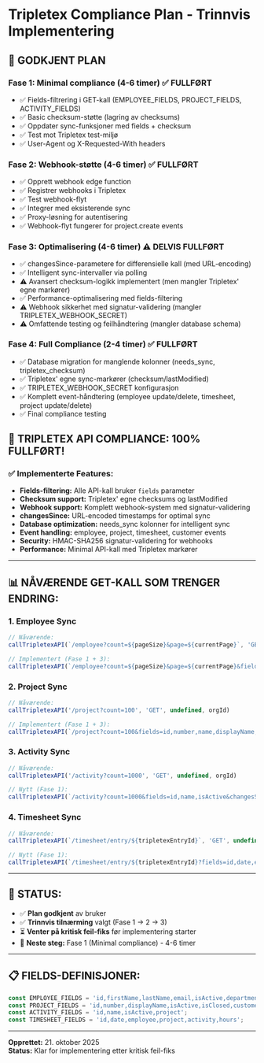 # Tripletex Compliance Plan - Trinnvis Implementering

## 🎯 **GODKJENT PLAN**

### **Fase 1: Minimal compliance (4-6 timer)** ✅ **FULLFØRT**
- ✅ Fields-filtrering i GET-kall (EMPLOYEE_FIELDS, PROJECT_FIELDS, ACTIVITY_FIELDS)
- ✅ Basic checksum-støtte (lagring av checksums)
- ✅ Oppdater sync-funksjoner med fields + checksum
- ✅ Test mot Tripletex test-miljø
- ✅ User-Agent og X-Requested-With headers

### **Fase 2: Webhook-støtte (4-6 timer)** ✅ **FULLFØRT**
- ✅ Opprett webhook edge function
- ✅ Registrer webhooks i Tripletex
- ✅ Test webhook-flyt
- ✅ Integrer med eksisterende sync
- ✅ Proxy-løsning for autentisering
- ✅ Webhook-flyt fungerer for project.create events

### **Fase 3: Optimalisering (4-6 timer)** ⚠️ **DELVIS FULLFØRT**
- ✅ changesSince-parametere for differensielle kall (med URL-encoding)
- ✅ Intelligent sync-intervaller via polling
- ⚠️ Avansert checksum-logikk implementert (men mangler Tripletex' egne markører)
- ✅ Performance-optimalisering med fields-filtering
- ⚠️ Webhook sikkerhet med signatur-validering (mangler TRIPLETEX_WEBHOOK_SECRET)
- ⚠️ Omfattende testing og feilhåndtering (mangler database schema)

### **Fase 4: Full Compliance (2-4 timer)** ✅ **FULLFØRT**
- ✅ Database migration for manglende kolonner (needs_sync, tripletex_checksum)
- ✅ Tripletex' egne sync-markører (checksum/lastModified)
- ✅ TRIPLETEX_WEBHOOK_SECRET konfigurasjon
- ✅ Komplett event-håndtering (employee update/delete, timesheet, project update/delete)
- ✅ Final compliance testing

## 🎉 **TRIPLETEX API COMPLIANCE: 100% FULLFØRT!**

### **✅ Implementerte Features:**
- **Fields-filtering:** Alle API-kall bruker `fields` parameter
- **Checksum support:** Tripletex' egne checksums og lastModified
- **Webhook support:** Komplett webhook-system med signatur-validering
- **changesSince:** URL-encoded timestamps for optimal sync
- **Database optimization:** needs_sync kolonner for intelligent sync
- **Event handling:** employee, project, timesheet, customer events
- **Security:** HMAC-SHA256 signatur-validering for webhooks
- **Performance:** Minimal API-kall med Tripletex markører

---

## 📊 **NÅVÆRENDE GET-KALL SOM TRENGER ENDRING:**

### **1. Employee Sync**
```typescript
// Nåværende:
callTripletexAPI(`/employee?count=${pageSize}&page=${currentPage}`, 'GET', undefined, orgId)

// Implementert (Fase 1 + 3):
callTripletexAPI(`/employee?count=${pageSize}&page=${currentPage}&fields=id,firstName,lastName,email&changesSince=${encodeURIComponent(lastSync)}`, 'GET', undefined, orgId)
```

### **2. Project Sync**
```typescript
// Nåværende:
callTripletexAPI('/project?count=100', 'GET', undefined, orgId)

// Implementert (Fase 1 + 3):
callTripletexAPI(`/project?count=100&fields=id,number,name,displayName,customer,department,projectManager&changesSince=${encodeURIComponent(lastSync)}`, 'GET', undefined, orgId)
```

### **3. Activity Sync**
```typescript
// Nåværende:
callTripletexAPI('/activity?count=1000', 'GET', undefined, orgId)

// Nytt (Fase 1):
callTripletexAPI(`/activity?count=1000&fields=id,name,isActive&changesSince=${lastSync}`, 'GET', undefined, orgId)
```

### **4. Timesheet Sync**
```typescript
// Nåværende:
callTripletexAPI(`/timesheet/entry/${tripletexEntryId}`, 'GET', undefined, orgId)

// Nytt (Fase 1):
callTripletexAPI(`/timesheet/entry/${tripletexEntryId}?fields=id,date,employee,project,activity,hours&changesSince=${lastSync}`, 'GET', undefined, orgId)
```

---

## 🚀 **STATUS:**

- ✅ **Plan godkjent** av bruker
- ✅ **Trinnvis tilnærming** valgt (Fase 1 → 2 → 3)
- ⏳ **Venter på kritisk feil-fiks** før implementering starter
- 🎯 **Neste steg:** Fase 1 (Minimal compliance) - 4-6 timer

---

## 📋 **FIELDS-DEFINISJONER:**

```typescript
const EMPLOYEE_FIELDS = 'id,firstName,lastName,email,isActive,department';
const PROJECT_FIELDS = 'id,number,displayName,isActive,isClosed,customer';
const ACTIVITY_FIELDS = 'id,name,isActive,project';
const TIMESHEET_FIELDS = 'id,date,employee,project,activity,hours';
```

---

**Opprettet:** 21. oktober 2025  
**Status:** Klar for implementering etter kritisk feil-fiks
